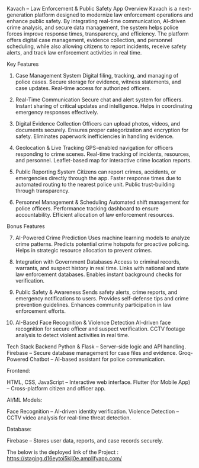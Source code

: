 Kavach – Law Enforcement & Public Safety App
Overview
Kavach is a next-generation platform designed to modernize law enforcement operations and enhance public safety. By integrating real-time communication, AI-driven crime analysis, and secure data management, the system helps police forces improve response times, transparency, and efficiency.
The platform offers digital case management, evidence collection, and personnel scheduling, while also allowing citizens to report incidents, receive safety alerts, and track law enforcement activities in real time.

Key Features
1. Case Management System
Digital filing, tracking, and managing of police cases.
Secure storage for evidence, witness statements, and case updates.
Real-time access for authorized officers.

2. Real-Time Communication
Secure chat and alert system for officers.
Instant sharing of critical updates and intelligence.
Helps in coordinating emergency responses effectively.

3. Digital Evidence Collection
Officers can upload photos, videos, and documents securely.
Ensures proper categorization and encryption for safety.
Eliminates paperwork inefficiencies in handling evidence.

4. Geolocation & Live Tracking
GPS-enabled navigation for officers responding to crime scenes.
Real-time tracking of incidents, resources, and personnel.
Leaflet-based map for interactive crime location reports.

5. Public Reporting System
Citizens can report crimes, accidents, or emergencies directly through the app.
Faster response times due to automated routing to the nearest police unit.
Public trust-building through transparency.

6. Personnel Management & Scheduling
Automated shift management for police officers.
Performance tracking dashboard to ensure accountability.
Efficient allocation of law enforcement resources.

Bonus Features

7. AI-Powered Crime Prediction
Uses machine learning models to analyze crime patterns.
Predicts potential crime hotspots for proactive policing.
Helps in strategic resource allocation to prevent crimes.

8. Integration with Government Databases
Access to criminal records, warrants, and suspect history in real time.
Links with national and state law enforcement databases.
Enables instant background checks for verification.

9. Public Safety & Awareness
Sends safety alerts, crime reports, and emergency notifications to users.
Provides self-defense tips and crime prevention guidelines.
Enhances community participation in law enforcement efforts.

10. AI-Based Face Recognition & Violence Detection
AI-driven face recognition for secure officer and suspect verification.
CCTV footage analysis to detect violent activities in real time.

Tech Stack
Backend
Python & Flask – Server-side logic and API handling.
Firebase – Secure database management for case files and evidence.
Groq-Powered Chatbot – AI-based assistant for police communication.

Frontend: 

HTML, CSS, JavaScript – Interactive web interface.
Flutter (for Mobile App) – Cross-platform citizen and officer app.

AI/ML Models:

Face Recognition – AI-driven identity verification.
Violence Detection – CCTV video analysis for real-time threat detection.

Database:

Firebase – Stores user data, reports, and case records securely.


The below is the deployed link of the Project :
https://staging.d16eytoi5kjl0e.amplifyapp.com/
